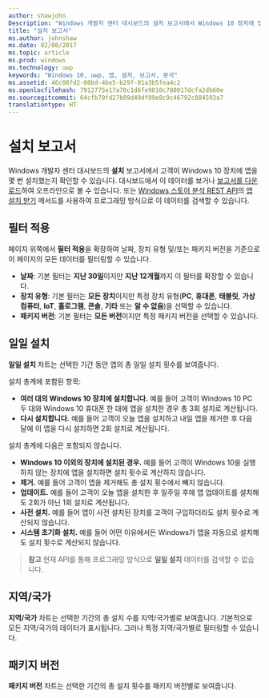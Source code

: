 ```yaml
---
author: shawjohn
Description: "Windows 개발자 센터 대시보드의 설치 보고서에서 Windows 10 장치에 앱이 몇 번 설치되었는지 확인할 수 있습니다."
title: "설치 보고서"
ms.author: johnshaw
ms.date: 02/08/2017
ms.topic: article
ms.prod: windows
ms.technology: uwp
keywords: "Windows 10, uwp, 앱, 설치, 보고서, 분석"
ms.assetid: 46c08fd2-00bd-4be5-b29f-01a3b5fea4c2
ms.openlocfilehash: 7912775e17a70c1d6fe9810c780017dcfa2db60e
ms.sourcegitcommit: 64cfb79fd27b09d49df99e8c9c46792c884593a7
translationtype: HT
---
```

# <a name="installs-report"></a>설치 보고서

Windows 개발자 센터 대시보드의 **설치** 보고서에서 고객이 Windows 10 장치에 앱을 몇 번 설치했는지 확인할 수 있습니다. 대시보드에서 이 데이터를 보거나 [보고서를 다운로드](download-analytic-reports.md)하여 오프라인으로 볼 수 있습니다. 또는 [Windows 스토어 분석 REST API](../monetize/access-analytics-data-using-windows-store-services.md)의 [앱 설치 받기](../monetize/get-app-installs.md) 메서드를 사용하여 프로그래밍 방식으로 이 데이터를 검색할 수 있습니다.


## <a name="apply-filters"></a>필터 적용


페이지 위쪽에서 **필터 적용**을 확장하여 날짜, 장치 유형 및/또는 패키지 버전을 기준으로 이 페이지의 모든 데이터를 필터링할 수 있습니다.

-   **날짜**: 기본 필터는 **지난 30일**이지만 **지난 12개월**까지 이 필터를 확장할 수 있습니다.
-   **장치 유형**: 기본 필터는 **모든 장치**이지만 특정 장치 유형(**PC**, **휴대폰**, **태블릿**, **가상 컴퓨터**, **IoT**, **홀로그램**, **콘솔**, **기타** 또는 **알 수 없음**)을 선택할 수 있습니다.
-   **패키지 버전**: 기본 필터는 **모든 버전**이지만 특정 패키지 버전을 선택할 수 있습니다.


## <a name="installs-daily"></a>일일 설치


**일일 설치** 차트는 선택한 기간 동안 앱의 총 일일 설치 횟수를 보여줍니다.

설치 총계에 포함된 항목:
-   **여러 대의 Windows 10 장치에 설치합니다.** 예를 들어 고객이 Windows 10 PC 두 대와 Windows 10 휴대폰 한 대에 앱을 설치한 경우 총 3회 설치로 계산됩니다.
-   **다시 설치합니다.** 예를 들어 고객이 오늘 앱을 설치하고 내일 앱을 제거한 후 다음 달에 이 앱을 다시 설치하면 2회 설치로 계산됩니다.

설치 총계에 다음은 포함되지 않습니다.
-   **Windows 10 이외의 장치에 설치된 경우.** 예를 들어 고객이 Windows 10을 실행하지 않는 장치에 앱을 설치하면 설치 횟수로 계산하지 않습니다.
-   **제거.** 예를 들어 고객이 앱을 제거해도 총 설치 횟수에서 빼지 않습니다.
-   **업데이트.** 예를 들어 고객이 오늘 앱을 설치한 후 일주일 후에 앱 업데이트를 설치해도 2회가 아닌 1회 설치로 계산됩니다.
-   **사전 설치.** 예를 들어 앱이 사전 설치된 장치를 고객이 구입하더라도 설치 횟수로 계산되지 않습니다.
-   **시스템 초기화 설치.** 예를 들어 어떤 이유에서든 Windows가 앱을 자동으로 설치해도 설치 횟수로 계산되지 않습니다.

> **참고**  현재 API를 통해 프로그래밍 방식으로 **일일 설치** 데이터를 검색할 수 없습니다.

## <a name="markets"></a>지역/국가


**지역/국가** 차트는 선택한 기간의 총 설치 수를 지역/국가별로 보여줍니다. 기본적으로 모든 지역/국가의 데이터가 표시됩니다. 그러나 특정 지역/국가별로 필터링할 수 있습니다.


## <a name="package-version"></a>패키지 버전


**패키지 버전** 차트는 선택한 기간의 총 설치 횟수를 패키지 버전별로 보여줍니다.



 

 
